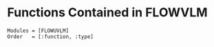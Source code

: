 # Functions Contained in FLOWVLM

```@autodocs
Modules = [FLOWUVLM]
Order   = [:function, :type]
```